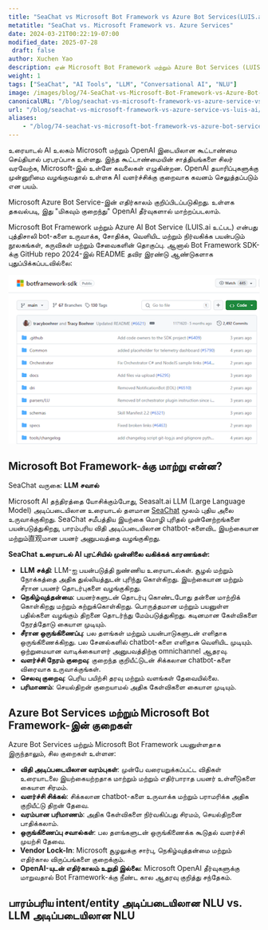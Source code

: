 ```yaml
---
title: "SeaChat vs Microsoft Bot Framework vs Azure Bot Services(LUIS.ai)"
metatitle: "SeaChat vs. Microsoft Framework vs. Azure Services"
date: 2024-03-21T00:22:19-07:00
modified_date: 2025-07-28
 draft: false
author: Xuchen Yao
description: ஏன் Microsoft Bot Framework மற்றும் Azure Bot Services (LUIS.ai) பழமையானவை? SeaChat-ஐ கண்டறியுங்கள் – மேம்பட்ட LLM தொழில்நுட்பத்துடன், மனிதனுக்குச் சமமான உரையாடல்களை உருவாக்குங்கள்.
weight: 1
tags: ["SeaChat", "AI Tools", "LLM", "Conversational AI", "NLU"]
image: /images/blog/74-SeaChat-vs-Microsoft-Bot-Framework-vs-Azure-Bot-Service-vs-luis-ai/blog-banner.png
canonicalURL: "/blog/seachat-vs-microsoft-framework-vs-azure-service-vs-luis-ai/"
url: "/blog/seachat-vs-microsoft-framework-vs-azure-service-vs-luis-ai/"
aliases:
    - "/blog/74-seachat-vs-microsoft-bot-framework-vs-azure-bot-service-vs-luis-ai/"
---
```


உரையாடல் AI உலகம் Microsoft மற்றும் OpenAI இடையிலான கூட்டாண்மை செய்தியால் பரபரப்பாக உள்ளது. இந்த கூட்டாண்மையின் சாத்தியங்களை சிலர் வரவேற்க, Microsoft-இல் உள்ளே கவலைகள் எழுகின்றன. OpenAI தயாரிப்புகளுக்கு முன்னுரிமை வழங்குவதால் உள்ளக AI வளர்ச்சிக்கு குறைவாக கவனம் செலுத்தப்படும் என பயம்.

Microsoft Azure Bot Service-இன் எதிர்காலம் குறிப்பிடப்படுகிறது. உள்ளக தகவல்படி, இது "மிகவும் குறைந்து" OpenAI தீர்வுகளால் மாற்றப்படலாம்.

Microsoft Bot Framework மற்றும் Azure AI Bot Service (LUIS.ai உட்பட) என்பது புத்திசாலி bot-களை உருவாக்க, சோதிக்க, வெளியிட மற்றும் நிர்வகிக்க பயன்படும் நூலகங்கள், கருவிகள் மற்றும் சேவைகளின் தொகுப்பு. ஆனால் Bot Framework SDK-க்கு GitHub repo 2024-இல் README தவிர இரண்டு ஆண்டுகளாக புதுப்பிக்கப்படவில்லை:

<img height="60%" width="100%" src="/images/blog/74-SeaChat-vs-Microsoft-Bot-Framework-vs-Azure-Bot-Service-vs-luis-ai/1-Microsoft-bot-framework.png" alt="">

## Microsoft Bot Framework-க்கு மாற்று என்ன?

SeaChat வருகை: **LLM சவால்**

Microsoft AI தந்திரத்தை யோசிக்கும்போது, Seasalt.ai LLM (Large Language Model) அடிப்படையிலான உரையாடல் தளமான [SeaChat](https://chat.seasalt.ai/?utm_source=blog) மூலம் புதிய அலை உருவாக்குகிறது. SeaChat சமீபத்திய இயற்கை மொழி புரிதல் முன்னேற்றங்களை பயன்படுத்துகிறது, பாரம்பரிய விதி அடிப்படையிலான chatbot-களைவிட இயற்கையான மற்றும்直观மான பயனர் அனுபவத்தை வழங்குகிறது.

**SeaChat உரையாடல் AI புரட்சியில் முன்னிலை வகிக்கக் காரணங்கள்:**
- **LLM சக்தி**:
LLM-ஐ பயன்படுத்தி நுண்ணிய உரையாடல்கள்.
சூழல் மற்றும் நோக்கத்தை அதிக துல்லியத்துடன் புரிந்து கொள்கிறது.
இயற்கையான மற்றும் சீரான பயனர் தொடர்புகளை வழங்குகிறது.
- **நெகிழ்வுத்தன்மை**:
பயனர்களுடன் தொடர்பு கொண்டபோது தன்னை மாற்றிக் கொள்கிறது மற்றும் கற்றுக்கொள்கிறது.
பொருத்தமான மற்றும் பயனுள்ள பதில்களை வழங்கும் திறனை தொடர்ந்து மேம்படுத்துகிறது.
கடினமான கேள்விகளை நேரத்தோடு கையாள முடியும்.
- **சீரான ஒருங்கிணைப்பு**:
பல தளங்கள் மற்றும் பயன்பாடுகளுடன் எளிதாக ஒருங்கிணைக்கிறது.
பல சேனல்களில் chatbot-களை எளிதாக வெளியிட முடியும்.
ஒற்றுமையான வாடிக்கையாளர் அனுபவத்திற்கு omnichannel ஆதரவு.
- **வளர்ச்சி நேரம் குறைவு**: குறைந்த குறியீட்டுடன் சிக்கலான chatbot-களை விரைவாக உருவாக்குங்கள்.
- **செலவு குறைவு**: பெரிய பயிற்சி தரவு மற்றும் வளங்கள் தேவையில்லை.
- **பரிமாணம்**: செயல்திறன் குறையாமல் அதிக கேள்விகளை கையாள முடியும்.

## Azure Bot Services மற்றும் Microsoft Bot Framework-இன் குறைகள்
Azure Bot Services மற்றும் Microsoft Bot Framework பயனுள்ளதாக இருந்தாலும், சில குறைகள் உள்ளன:
- **விதி அடிப்படையிலான வரம்புகள்**: முன்பே வரையறுக்கப்பட்ட விதிகள் உரையாடலை இயற்கையற்றதாக மாற்றும் மற்றும் எதிர்பாராத பயனர் உள்ளீடுகளை கையாள சிரமம்.
- **வளர்ச்சி சிக்கல்**: சிக்கலான chatbot-களை உருவாக்க மற்றும் பராமரிக்க அதிக குறியீட்டு திறன் தேவை.
- **வரம்பான பரிமாணம்**: அதிக கேள்விகளை நிர்வகிப்பது சிரமம், செயல்திறனை பாதிக்கலாம்.
- **ஒருங்கிணைப்பு சவால்கள்**: பல தளங்களுடன் ஒருங்கிணைக்க கூடுதல் வளர்ச்சி முயற்சி தேவை.
- **Vendor Lock-In**: Microsoft சூழலுக்கு சார்பு, நெகிழ்வுத்தன்மை மற்றும் எதிர்கால விருப்பங்களை குறைக்கும்.
- **OpenAI-யுடன் எதிர்காலம் உறுதி இல்லை**: Microsoft OpenAI தீர்வுகளுக்கு மாறுவதால் Bot Framework-க்கு நீண்ட கால ஆதரவு குறித்து சந்தேகம்.

## பாரம்பரிய intent/entity அடிப்படையிலான NLU vs. LLM அடிப்படையிலான NLU
